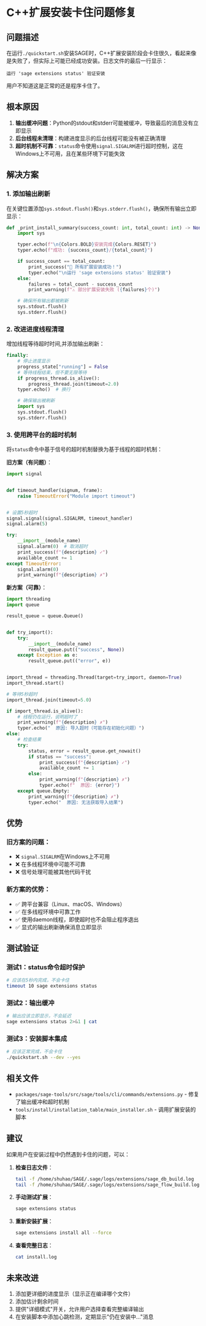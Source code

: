 # C++扩展安装卡住问题修复

## 问题描述

在运行`./quickstart.sh`安装SAGE时，C++扩展安装阶段会卡住很久，看起来像是失败了，但实际上可能已经成功安装。日志文件的最后一行显示：

```
运行 'sage extensions status' 验证安装
```

用户不知道这是正常的还是程序卡住了。

## 根本原因

1. **输出缓冲问题**：Python的stdout和stderr可能被缓冲，导致最后的消息没有立即显示
1. **后台线程未清理**：构建进度显示的后台线程可能没有被正确清理
1. **超时机制不可靠**：`status`命令使用`signal.SIGALRM`进行超时控制，这在Windows上不可用，且在某些环境下可能失效

## 解决方案

### 1. 添加输出刷新

在关键位置添加`sys.stdout.flush()`和`sys.stderr.flush()`，确保所有输出立即显示：

```python
def _print_install_summary(success_count: int, total_count: int) -> None:
    import sys

    typer.echo(f"\n{Colors.BOLD}安装完成{Colors.RESET}")
    typer.echo(f"成功: {success_count}/{total_count}")

    if success_count == total_count:
        print_success("🎉 所有扩展安装成功！")
        typer.echo("\n运行 'sage extensions status' 验证安装")
    else:
        failures = total_count - success_count
        print_warning(f"⚠️ 部分扩展安装失败 ({failures}个)")

    # 确保所有输出都被刷新
    sys.stdout.flush()
    sys.stderr.flush()
```

### 2. 改进进度线程清理

增加线程等待超时时间,并添加输出刷新：

```python
finally:
    # 停止进度显示
    progress_state["running"] = False
    # 等待线程结束，但不要无限等待
    if progress_thread.is_alive():
        progress_thread.join(timeout=2.0)
    typer.echo()  # 换行

    # 确保输出被刷新
    import sys
    sys.stdout.flush()
    sys.stderr.flush()
```

### 3. 使用跨平台的超时机制

将`status`命令中基于信号的超时机制替换为基于线程的超时机制：

**旧方案（有问题）**：

```python
import signal


def timeout_handler(signum, frame):
    raise TimeoutError("Module import timeout")


# 设置5秒超时
signal.signal(signal.SIGALRM, timeout_handler)
signal.alarm(5)

try:
    __import__(module_name)
    signal.alarm(0)  # 取消超时
    print_success(f"{description} ✓")
    available_count += 1
except TimeoutError:
    signal.alarm(0)
    print_warning(f"{description} ✗")
```

**新方案（可靠）**：

```python
import threading
import queue

result_queue = queue.Queue()


def try_import():
    try:
        __import__(module_name)
        result_queue.put(("success", None))
    except Exception as e:
        result_queue.put(("error", e))


import_thread = threading.Thread(target=try_import, daemon=True)
import_thread.start()

# 等待5秒超时
import_thread.join(timeout=5.0)

if import_thread.is_alive():
    # 线程仍在运行，说明超时了
    print_warning(f"{description} ✗")
    typer.echo("  原因: 导入超时（可能存在初始化问题）")
else:
    # 检查结果
    try:
        status, error = result_queue.get_nowait()
        if status == "success":
            print_success(f"{description} ✓")
            available_count += 1
        else:
            print_warning(f"{description} ✗")
            typer.echo(f"  原因: {error}")
    except queue.Empty:
        print_warning(f"{description} ✗")
        typer.echo("  原因: 无法获取导入结果")
```

## 优势

### 旧方案的问题：

- ❌ `signal.SIGALRM`在Windows上不可用
- ❌ 在多线程环境中可能不可靠
- ❌ 信号处理可能被其他代码干扰

### 新方案的优势：

- ✅ 跨平台兼容（Linux、macOS、Windows）
- ✅ 在多线程环境中可靠工作
- ✅ 使用daemon线程，即使超时也不会阻止程序退出
- ✅ 显式的输出刷新确保消息立即显示

## 测试验证

### 测试1：status命令超时保护

```bash
# 应该在5秒内完成，不会卡住
timeout 10 sage extensions status
```

### 测试2：输出缓冲

```bash
# 输出应该立即显示，不会延迟
sage extensions status 2>&1 | cat
```

### 测试3：安装脚本集成

```bash
# 应该正常完成，不会卡住
./quickstart.sh --dev --yes
```

## 相关文件

- `packages/sage-tools/src/sage/tools/cli/commands/extensions.py` - 修复了输出缓冲和超时机制
- `tools/install/installation_table/main_installer.sh` - 调用扩展安装的脚本

## 建议

如果用户在安装过程中仍然遇到卡住的问题，可以：

1. **检查日志文件**：

   ```bash
   tail -f /home/shuhao/SAGE/.sage/logs/extensions/sage_db_build.log
   tail -f /home/shuhao/SAGE/.sage/logs/extensions/sage_flow_build.log
   ```

1. **手动测试扩展**：

   ```bash
   sage extensions status
   ```

1. **重新安装扩展**：

   ```bash
   sage extensions install all --force
   ```

1. **查看完整日志**：

   ```bash
   cat install.log
   ```

## 未来改进

1. 添加更详细的进度显示（显示正在编译哪个文件）
1. 添加估计剩余时间
1. 提供"详细模式"开关，允许用户选择查看完整编译输出
1. 在安装脚本中添加心跳检测，定期显示"仍在安装中..."消息

